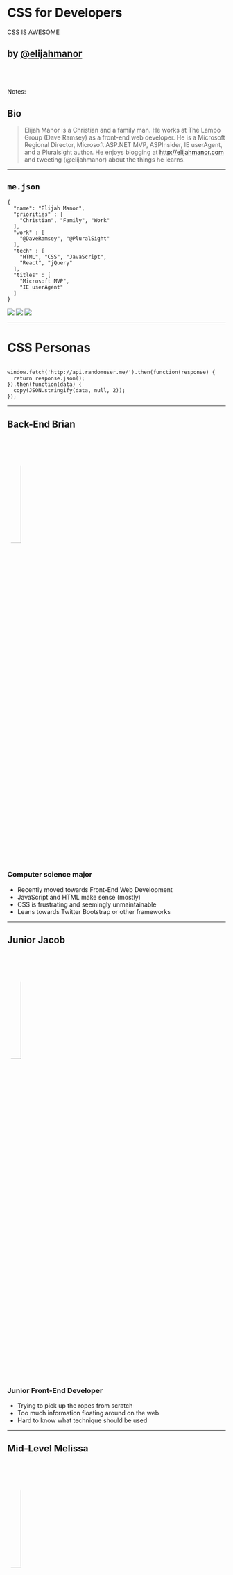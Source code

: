# CSS for Developers

<div class="CSSForDevelopers">
  <div class="CSSForDevelopers-text">CSS IS AWESOME</div>
</div>

## <!-- .element: style="text-transform: lowercase;" --> by [@elijahmanor](http://twitter.com/elijahmanor)

<h3 data-store="introduction-social" contenteditable></h3>

<!-- <div style="font-size: .4em; opacity: 0.5; font-style: italic;">Picture: [Stray Cat](https://flic.kr/p/dQZvyD) / [Jim Bauer](https://www.flickr.com/photos/lens-cap/) / Creative Commons</div> -->

Notes:

## Bio

> Elijah Manor is a Christian and a family man. He works at The Lampo Group (Dave Ramsey) as a front-end web developer. He is a Microsoft Regional Director, Microsoft ASP.NET MVP, ASPInsider, IE userAgent, and a Pluralsight author. He enjoys blogging at http://elijahmanor.com and tweeting (@elijahmanor) about the things he learns.

------

## `me.json`

<div class="Split">
  <div class="Split-column">
    <pre class="language-javascript clean"><code>{
  "name": "Elijah Manor",
  "priorities" : [
    "Christian", "Family", "Work"
  ],
  "work" : [
    "@DaveRamsey", "@PluralSight"
  ],
  "tech" : [
    "HTML", "CSS", "JavaScript",
    "React", "jQuery"
  ],
  "titles" : [
    "Microsoft MVP",
    "IE userAgent"
  ]
}</code></pre>
  </div>
  <div class="Split-column">
    <img src="./imgs/myfamily.jpg" />
    <img src="./imgs/ramsey-solutions.svg" />
    <img src="./imgs/everydollar.svg" />
  </div>
</div>  

------

# CSS Personas

<pre class="language-javascript"><code>
window.fetch('http://api.randomuser.me/').then(function(response) {
  return response.json();
}).then(function(data) {
  copy(JSON.stringify(data, null, 2));
});</code></pre>

------

## Back-End Brian

<img src="./imgs/back-end-brian-big.jpg" data-xsrc="http://api.randomuser.me/portraits/men/31.jpg" style="border-radius: 50%; width: 25%;" /><!-- 8, 15, 31,  -->

### Computer science major

* Recently moved towards Front-End Web Development
* JavaScript and HTML make sense (mostly)
* CSS is frustrating and seemingly unmaintainable
* Leans towards Twitter Bootstrap or other frameworks

------

## Junior Jacob

<img src="./imgs/junior-jacob-big.jpg" data-xsrc="http://api.randomuser.me/portraits/men/73.jpg" style="border-radius: 50%; width: 25%;" /><!-- 32, 73 -->

### Junior Front-End Developer

* Trying to pick up the ropes from scratch
* Too much information floating around on the web
* Hard to know what technique should be used

------

## Mid-Level Melissa

<img src="./imgs/mid-level-melissa-big.jpg" data-xsrc="http://api.randomuser.me/portraits/women/10.jpg" style="border-radius: 50%; width: 25%;" />

### Mid-Level Front-End Developer

* Pretty comfortable with current set of skills
* Can get the job done, but it can be somewhat painful
* CSS quickly gets out of hand and hard to maintain

Notes:

Notes:

http://elijahmanor.com/talks/css-for-devs/#/2/6

* actually show specifishity and star wars

http://elijahmanor.com/talks/css-for-devs/#/4/1

* needs explanation why it is bad

http://elijahmanor.com/talks/css-for-devs/#/5/1

* needs explanation why it is bad

http://elijahmanor.com/talks/css-for-devs/#/5/6

* is just wrong because root isn't shown (.container is)

http://elijahmanor.com/talks/css-for-devs/#/5/8

* embed interactive site to play around with

http://elijahmanor.com/talks/css-for-devs/#/6/1

* expand to layout / alignment
* show some center pains

http://elijahmanor.com/talks/css-for-devs/#/6/3

* solved by flexbox
* go into examples
* wesbos videso

http://elijahmanor.com/talks/css-for-devs/#/7/4

* find a better mixin OR talk about autoprefixer real quick

http://elijahmanor.com/talks/css-for-devs/#/7/9

* briefly about postcss?

http://elijahmanor.com/talks/css-for-devs/#/8/1

* mention brad frost somewhere

http://elijahmanor.com/talks/css-for-devs/#/9/7

* go a bit further (current project)
* css modules blog post

http://elijahmanor.com/talks/css-for-devs/#/10/1

* mention other node linter coming out!

